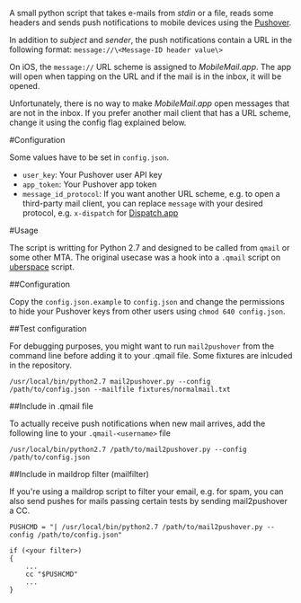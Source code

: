 A small python script that takes e-mails from *stdin* or a file, reads some headers and sends push notifications to mobile devices using the [Pushover](https://pushover.net).

In addition to *subject* and *sender*, the push notifications contain a URL in the following format: `message://\<Message-ID header value\>`

On iOS, the `message://` URL scheme is assigned to *MobileMail.app*. The app will open when tapping on the URL and if the mail is in the inbox, it will be opened.

Unfortunately, there is no way to make *MobileMail.app* open messages that are not in the inbox. If you prefer another mail client that has a URL scheme, change it using the config flag explained below.

#Configuration

Some values have to be set in `config.json`.

* `user_key`: Your Pushover user API key
* `app_token`: Your Pushover app token
* `message_id_protocol`: If you want another URL scheme, e.g. to open a third-party mail client, you can replace `message` with your desired protocol, e.g. `x-dispatch` for [Dispatch.app](http://www.dispatchapp.net/faq.html#openDispatchLinksOnMac)

#Usage

The script is writting for Python 2.7 and designed to be called from `qmail` or some other MTA. The original usecase was a hook into a `.qmail` script on [uberspace](https://wiki.uberspace.de/mail:dotqmail) script.

##Configuration

Copy the `config.json.example` to `config.json` and change the permissions to hide your Pushover keys from other users using `chmod 640 config.json`.

##Test configuration

For debugging purposes, you might want to run `mail2pushover` from the command line before adding it to your .qmail file. Some fixtures are inlcuded in the repository.

	/usr/local/bin/python2.7 mail2pushover.py --config /path/to/config.json --mailfile fixtures/normalmail.txt


##Include in .qmail file

To actually receive push notifications when new mail arrives, add the following line to your `.qmail-<username>` file

	/usr/local/bin/python2.7 /path/to/mail2pushover.py --config /path/to/config.json
	
	
##Include in maildrop filter (mailfilter)

If you're using a maildrop script to filter your email, e.g. for spam, you can also send pushes for mails passing certain tests by sending mail2pushover a CC.

	PUSHCMD = "| /usr/local/bin/python2.7 /path/to/mail2pushover.py --config /path/to/config.json"

	if (<your filter>)
	{
		...
		cc "$PUSHCMD"
		...
	}